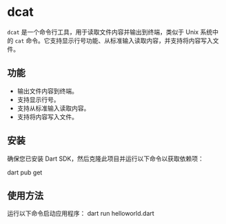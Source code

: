 # dcat

`dcat` 是一个命令行工具，用于读取文件内容并输出到终端，类似于 Unix 系统中的 `cat` 命令。它支持显示行号功能、从标准输入读取内容，并支持将内容写入文件。

## 功能

- 输出文件内容到终端。
- 支持显示行号。
- 支持从标准输入读取内容。
- 支持将内容写入文件。

## 安装

确保您已安装 Dart SDK，然后克隆此项目并运行以下命令以获取依赖项：

dart pub get

## 使用方法

运行以下命令启动应用程序：
dart run helloworld.dart

